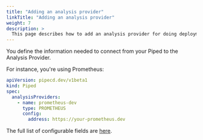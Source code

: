 ```yaml
---
title: "Adding an analysis provider"
linkTitle: "Adding an analysis provider"
weight: 7
description: >
  This page describes how to add an analysis provider for doing deployment analysis.
---
```



You define the information needed to connect from your Piped to the Analysis Provider.

For instance, you're using Prometheus:

```yaml
apiVersion: pipecd.dev/v1beta1
kind: Piped
spec:
  analysisProviders:
    - name: prometheus-dev
      type: PROMETHEUS
      config:
        address: https://your-prometheus.dev
```

The full list of configurable fields are [here](/docs/operator-manual/piped/configuration-reference/#analysisprovider).

